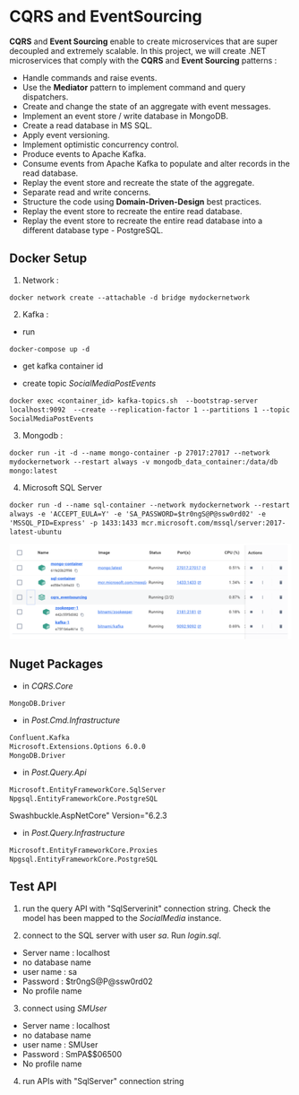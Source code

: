 # CQRS and EventSourcing

**CQRS** and **Event Sourcing** enable to create microservices that are super decoupled and extremely scalable. In this project, we will create .NET microservices that comply with the **CQRS** and **Event Sourcing** patterns : 

- Handle commands and raise events.
- Use the **Mediator** pattern to implement command and query dispatchers.
- Create and change the state of an aggregate with event messages.
- Implement an event store / write database in MongoDB.
- Create a read database in MS SQL.
- Apply event versioning.
- Implement optimistic concurrency control.
- Produce events to Apache Kafka.
- Consume events from Apache Kafka to populate and alter records in the read database.
- Replay the event store and recreate the state of the aggregate.
- Separate read and write concerns.
- Structure the code using **Domain-Driven-Design** best practices.
- Replay the event store to recreate the entire read database.
- Replay the event store to recreate the entire read database into a different database type - PostgreSQL.

## Docker Setup

1. Network :
```
docker network create --attachable -d bridge mydockernetwork
```

2. Kafka :

- run
```
docker-compose up -d
```

- get kafka container id

- create topic *SocialMediaPostEvents*
```
docker exec <container_id> kafka-topics.sh  --bootstrap-server localhost:9092  --create --replication-factor 1 --partitions 1 --topic SocialMediaPostEvents
```

3. Mongodb :
```
docker run -it -d --name mongo-container -p 27017:27017 --network mydockernetwork --restart always -v mongodb_data_container:/data/db mongo:latest
```

4. Microsoft SQL Server
```
docker run -d --name sql-container --network mydockernetwork --restart always -e 'ACCEPT_EULA=Y' -e 'SA_PASSWORD=$tr0ngS@P@ssw0rd02' -e 'MSSQL_PID=Express' -p 1433:1433 mcr.microsoft.com/mssql/server:2017-latest-ubuntu 
```

<img src="/pictures/docker.png" title="docker images"  width="900"> 



## Nuget Packages

- in *CQRS.Core*
```
MongoDB.Driver
```

- in *Post.Cmd.Infrastructure*
```
Confluent.Kafka 
Microsoft.Extensions.Options 6.0.0
MongoDB.Driver 
```

- in *Post.Query.Api*
```
Microsoft.EntityFrameworkCore.SqlServer
Npgsql.EntityFrameworkCore.PostgreSQL
```

Swashbuckle.AspNetCore" Version="6.2.3

- in *Post.Query.Infrastructure*
```
Microsoft.EntityFrameworkCore.Proxies
Npgsql.EntityFrameworkCore.PostgreSQL
```



## Test API

1. run the query API with "SqlServerinit" connection string. Check the model has been mapped to the *SocialMedia* instance.

2. connect to the SQL server with user *sa*. Run *login.sql*. 
- Server name : localhost
- no database name
- user name : sa
- Password : $tr0ngS@P@ssw0rd02
- No profile name

3. connect using *SMUser*
- Server name : localhost
- no database name
- user name : SMUser
- Password : SmPA$$06500
- No profile name

4. run APIs with "SqlServer" connection string

